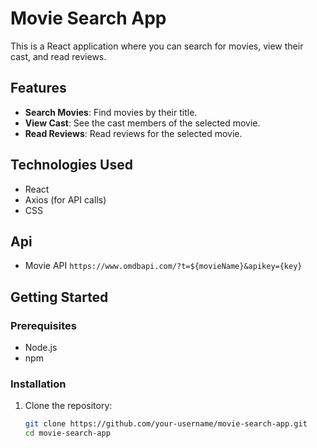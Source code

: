 # Movie Search App

This is a React application where you can search for movies, view their cast, and read reviews.

## Features

- **Search Movies**: Find movies by their title.
- **View Cast**: See the cast members of the selected movie.
- **Read Reviews**: Read reviews for the selected movie.

## Technologies Used

- React
- Axios (for API calls)
- CSS 

## Api

- Movie API `https://www.omdbapi.com/?t=${movieName}&apikey={key}`

## Getting Started

### Prerequisites

- Node.js 
- npm 

### Installation

1. Clone the repository:

   ```bash
   git clone https://github.com/your-username/movie-search-app.git
   cd movie-search-app
